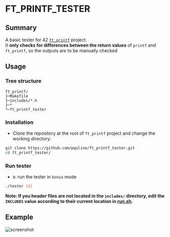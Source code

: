 # FT_PRINTF_TESTER

## Summary

A basic tester for 42 [```ft_printf```](https://github.com/pquline/ft_printf) project.</br>
It **only checks for differences between the return values** of ```printf``` and ```ft_printf```, so the outputs are to be manually checked

## Usage

### Tree structure

```text
ft_printf/
├─Makefile
├─includes/*.h
├─*
└─ft_printf_tester
```

### Installation

- Clone the repository at the root of ```ft_printf``` project and change the working directory:

```bash
git clone https://github.com/pquline/ft_printf_tester.git
cd ft_printf_tester/
```

### Run tester

- `b`: run the tester in `bonus` mode

```bash
./tester [b]
```

**Note: If you header files are not located in the `ìncludes/` directory, edit the `INCLUDES` value according to their current location in [run.sh](./run.sh).**

## Example

![screenshot](https://github.com/user-attachments/assets/62b54d36-19d3-406a-978f-f0c383b3dee7)
